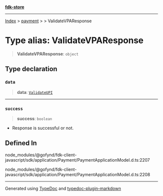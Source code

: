 [**fdk-store**](../../../README.md)
***

[Index](../../../API.md) > [payment](../../README.md) > [<internal>](../README.md) > ValidateVPAResponse

# Type alias: ValidateVPAResponse

> **ValidateVPAResponse**: `object`

## Type declaration

### `data`

> **data**: [`ValidateUPI`](type-alias.ValidateUPI.md)

***

### `success`

> **success**: `boolean`

- Response is successful or not.

## Defined In

node\_modules/@gofynd/fdk-client-javascript/sdk/application/Payment/PaymentApplicationModel.d.ts:2207

node\_modules/@gofynd/fdk-client-javascript/sdk/application/Payment/PaymentApplicationModel.d.ts:2208

***
Generated using [TypeDoc](https://typedoc.org/) and [typedoc-plugin-markdown](https://www.npmjs.com/package/typedoc-plugin-markdown)
